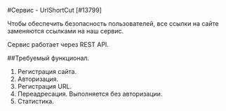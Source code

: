 #Сервис - UrlShortCut [#13799]

Чтобы обеспечить безопасность пользователей, все ссылки на сайте заменяются ссылками на наш сервис.

Сервис работает через REST API.

##Требуемый функционал.

1. Регистрация сайта. 
2. Авторизация.
3. Регистрация URL.
4. Переадресация. Выполняется без авторизации.
5. Статистика.
